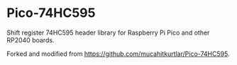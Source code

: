 # Pico-74HC595

Shift register 74HC595 header library for Raspberry Pi Pico and other RP2040 boards.

Forked and modified from https://github.com/mucahitkurtlar/Pico-74HC595.
